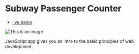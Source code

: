 # Subway Passenger Counter

- [live demo](https://replit.com/@RadoslavDimchev/passenger-counter-app?v=1)

![This is an image](https://user-images.githubusercontent.com/101931596/179761830-7233a78d-6c9f-4cec-89b2-2d2bd98fceed.jpg)

JavaScript app gives you an intro to the basic principles of web development.
